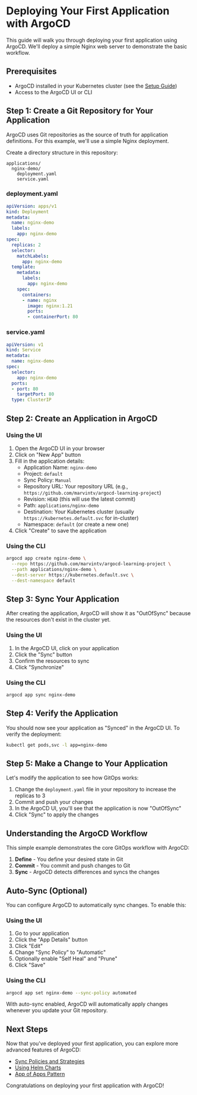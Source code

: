 # Deploying Your First Application with ArgoCD

This guide will walk you through deploying your first application using ArgoCD. We'll deploy a simple Nginx web server to demonstrate the basic workflow.

## Prerequisites

- ArgoCD installed in your Kubernetes cluster (see the [Setup Guide](./setup.md))
- Access to the ArgoCD UI or CLI

## Step 1: Create a Git Repository for Your Application

ArgoCD uses Git repositories as the source of truth for application definitions. For this example, we'll use a simple Nginx deployment.

Create a directory structure in this repository:

```
applications/
  nginx-demo/
    deployment.yaml
    service.yaml
```

### deployment.yaml

```yaml
apiVersion: apps/v1
kind: Deployment
metadata:
  name: nginx-demo
  labels:
    app: nginx-demo
spec:
  replicas: 2
  selector:
    matchLabels:
      app: nginx-demo
  template:
    metadata:
      labels:
        app: nginx-demo
    spec:
      containers:
      - name: nginx
        image: nginx:1.21
        ports:
        - containerPort: 80
```

### service.yaml

```yaml
apiVersion: v1
kind: Service
metadata:
  name: nginx-demo
spec:
  selector:
    app: nginx-demo
  ports:
  - port: 80
    targetPort: 80
  type: ClusterIP
```

## Step 2: Create an Application in ArgoCD

### Using the UI

1. Open the ArgoCD UI in your browser
2. Click on "New App" button
3. Fill in the application details:
   - Application Name: `nginx-demo`
   - Project: `default`
   - Sync Policy: `Manual`
   - Repository URL: Your repository URL (e.g., `https://github.com/marvintv/argocd-learning-project`)
   - Revision: `HEAD` (this will use the latest commit)
   - Path: `applications/nginx-demo`
   - Destination: Your Kubernetes cluster (usually `https://kubernetes.default.svc` for in-cluster)
   - Namespace: `default` (or create a new one)
4. Click "Create" to save the application

### Using the CLI

```bash
argocd app create nginx-demo \
  --repo https://github.com/marvintv/argocd-learning-project \
  --path applications/nginx-demo \
  --dest-server https://kubernetes.default.svc \
  --dest-namespace default
```

## Step 3: Sync Your Application

After creating the application, ArgoCD will show it as "OutOfSync" because the resources don't exist in the cluster yet.

### Using the UI

1. In the ArgoCD UI, click on your application
2. Click the "Sync" button
3. Confirm the resources to sync
4. Click "Synchronize"

### Using the CLI

```bash
argocd app sync nginx-demo
```

## Step 4: Verify the Application

You should now see your application as "Synced" in the ArgoCD UI. To verify the deployment:

```bash
kubectl get pods,svc -l app=nginx-demo
```

## Step 5: Make a Change to Your Application

Let's modify the application to see how GitOps works:

1. Change the `deployment.yaml` file in your repository to increase the replicas to 3
2. Commit and push your changes
3. In the ArgoCD UI, you'll see that the application is now "OutOfSync"
4. Click "Sync" to apply the changes

## Understanding the ArgoCD Workflow

This simple example demonstrates the core GitOps workflow with ArgoCD:

1. **Define** - You define your desired state in Git
2. **Commit** - You commit and push changes to Git
3. **Sync** - ArgoCD detects differences and syncs the changes

## Auto-Sync (Optional)

You can configure ArgoCD to automatically sync changes. To enable this:

### Using the UI

1. Go to your application
2. Click the "App Details" button
3. Click "Edit"
4. Change "Sync Policy" to "Automatic"
5. Optionally enable "Self Heal" and "Prune"
6. Click "Save"

### Using the CLI

```bash
argocd app set nginx-demo --sync-policy automated
```

With auto-sync enabled, ArgoCD will automatically apply changes whenever you update your Git repository.

## Next Steps

Now that you've deployed your first application, you can explore more advanced features of ArgoCD:

- [Sync Policies and Strategies](./sync-policies.md)
- [Using Helm Charts](./helm-integration.md)
- [App of Apps Pattern](./app-of-apps.md)

Congratulations on deploying your first application with ArgoCD!
